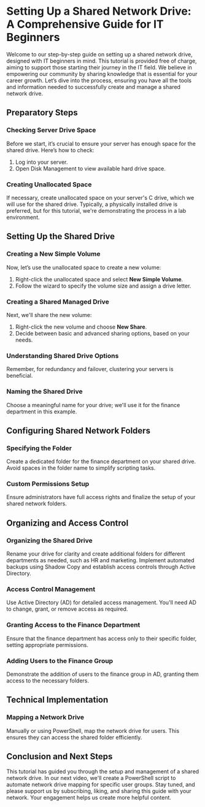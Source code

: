 # Setting Up a Shared Network Drive: A Comprehensive Guide for IT Beginners

Welcome to our step-by-step guide on setting up a shared network drive, designed with IT beginners in mind. This tutorial is provided free of charge, aiming to support those starting their journey in the IT field. We believe in empowering our community by sharing knowledge that is essential for your career growth. Let’s dive into the process, ensuring you have all the tools and information needed to successfully create and manage a shared network drive.

## Preparatory Steps

### Checking Server Drive Space

Before we start, it’s crucial to ensure your server has enough space for the shared drive. Here’s how to check:

1. Log into your server.
2. Open Disk Management to view available hard drive space.

### Creating Unallocated Space

If necessary, create unallocated space on your server's C drive, which we will use for the shared drive. Typically, a physically installed drive is preferred, but for this tutorial, we're demonstrating the process in a lab environment.

## Setting Up the Shared Drive

### Creating a New Simple Volume

Now, let’s use the unallocated space to create a new volume:

1. Right-click the unallocated space and select **New Simple Volume**.
2. Follow the wizard to specify the volume size and assign a drive letter.

### Creating a Shared Managed Drive

Next, we'll share the new volume:

1. Right-click the new volume and choose **New Share**.
2. Decide between basic and advanced sharing options, based on your needs.

### Understanding Shared Drive Options

Remember, for redundancy and failover, clustering your servers is beneficial.

### Naming the Shared Drive

Choose a meaningful name for your drive; we'll use it for the finance department in this example.

## Configuring Shared Network Folders

### Specifying the Folder

Create a dedicated folder for the finance department on your shared drive. Avoid spaces in the folder name to simplify scripting tasks.

### Custom Permissions Setup

Ensure administrators have full access rights and finalize the setup of your shared network folders.

## Organizing and Access Control

### Organizing the Shared Drive

Rename your drive for clarity and create additional folders for different departments as needed, such as HR and marketing. Implement automated backups using Shadow Copy and establish access controls through Active Directory.

### Access Control Management

Use Active Directory (AD) for detailed access management. You'll need AD to change, grant, or remove access as required.

### Granting Access to the Finance Department

Ensure that the finance department has access only to their specific folder, setting appropriate permissions.

### Adding Users to the Finance Group

Demonstrate the addition of users to the finance group in AD, granting them access to the necessary folders.

## Technical Implementation

### Mapping a Network Drive

Manually or using PowerShell, map the network drive for users. This ensures they can access the shared folder efficiently.

## Conclusion and Next Steps

This tutorial has guided you through the setup and management of a shared network drive. In our next video, we'll create a PowerShell script to automate network drive mapping for specific user groups. Stay tuned, and please support us by subscribing, liking, and sharing this guide with your network. Your engagement helps us create more helpful content.
